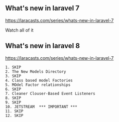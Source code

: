 
## What's new in laravel 7
https://laracasts.com/series/whats-new-in-laravel-7

Watch all of it 

## What's new in laravel 8
https://laracasts.com/series/whats-new-in-laravel-7

    1. SKIP 
    2. The New Models Directory
    3. SKIP
    4. Class based model Factories
    5. MOdel Factor relationships
    6. SKIP
    7. Cleaner Clouser-Based Event Listeners
    8. SKIP
    9. SKIP
    10. JETSTREAM  *** IMPORTANT ***
    11. SKIP
    12. SKIP




